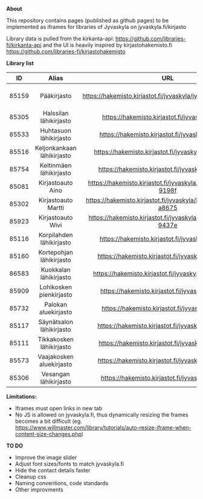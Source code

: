**About**

This repository contains pages (published as github pages) to be implemented as iframes for libraries of Jyvaskyla on jyvaskyla.fi/kirjasto

Library data is pulled from the kirkanta-api: https://github.com/libraries-fi/kirkanta-api and the UI is heavily inspired by kirjastohakemisto.fi https://github.com/libraries-fi/kirjastohakemisto



**Library list**

| ID        	|     Alias     | URL  | On jyvaskyla.fi |
| :-------------: |:-------------:| :-----: | --------------- |
| 85159       | Pääkirjasto | https://hakemisto.kirjastot.fi/jyvaskyla/jyvaskyla_paakirjasto | https://beta.jyvaskyla.fi/kirjasto/aukioloajat-ja-yhteystiedot/lahikirjastot/kirjasto-testisivu |
| 85305      | Halssilan lähikirjasto      | https://hakemisto.kirjastot.fi/jyvaskyla/halssila |  |
| 85533 | Huhtasuon lähikirjasto      | https://hakemisto.kirjastot.fi/jyvaskyla/huhtasuo |  |
| 85516 | Keljonkankaan lähikirjasto | https://hakemisto.kirjastot.fi/jyvaskyla/keljonkangas |  |
| 85754 | Keltinmäen lähikirjasto | https://hakemisto.kirjastot.fi/jyvaskyla/keltinmaki |  |
| 85081 | Kirjastoauto Aino | https://hakemisto.kirjastot.fi/jyvaskyla/kirjastoautoaino-9198f |  |
| 85302 | Kirjastoauto Martti | https://hakemisto.kirjastot.fi/jyvaskyla/kirjastoautomartti-a8675 |  |
| 85923 | Kirjastoauto Wivi | https://hakemisto.kirjastot.fi/jyvaskyla/kirjastoautowivi-9437e |  |
| 85116 | Korpilahden lähikirjasto | https://hakemisto.kirjastot.fi/jyvaskyla/korpilahti |  |
| 85160 | Kortepohjan lähikirjasto | https://hakemisto.kirjastot.fi/jyvaskyla/kortepohja |  |
| 86583 | Kuokkalan lähikirjasto | https://hakemisto.kirjastot.fi/jyvaskyla/roska-86583 |  |
| 85909 | Lohikosken pienkirjasto | https://hakemisto.kirjastot.fi/jyvaskyla/lohikoski |  |
| 85732 | Palokan aluekirjasto | https://hakemisto.kirjastot.fi/jyvaskyla/palokka |  |
| 85117 | Säynätsalon lähikirjasto | https://hakemisto.kirjastot.fi/jyvaskyla/saynatsalo |  |
| 85111 | Tikkakosken lähikirjasto | https://hakemisto.kirjastot.fi/jyvaskyla/tikkakoski |  |
| 85573 | Vaajakosken aluekirjasto | https://hakemisto.kirjastot.fi/jyvaskyla/vaajakoski |  |
| 85306 | Vesangan lähikirjasto | https://hakemisto.kirjastot.fi/jyvaskyla/vesanka |  |



**Limitations:**  

- Iframes must open links in new tab
- No JS is allowed on jyvaskyla.fi, thus dynamically resizing the frames becomes a bit difficult (eg. https://www.willmaster.com/library/tutorials/auto-resize-iframe-when-content-size-changes.php)



**TO DO**

- Improve the image slider
- Adjust font sizes/fonts to match jyvaskyla.fi
- Hide the contact details faster
- Cleanup css
- Naming conventions, code standards
- Other improvments
